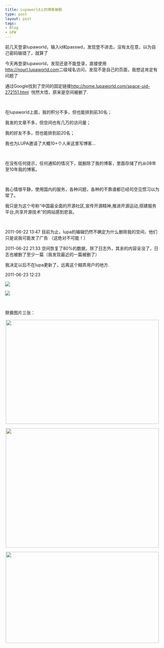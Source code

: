 ```yaml
--- 
title: Lupaworld上的博客被删
type: post
layout: post
tags: 
- Blog
- GFW
---
```

<p>前几天登录lupaworld，输入id和passwd，发现登不进去，没有太在意，以为自己密码输错了，就算了</p>  <p>今天再登录lupaworld，发现还是不能登录，直接使用<a href="http://nourl.lupaworld.com">http://nourl.lupaworld.com</a>二级域名访问，发现不是自己的页面，我想这肯定有问题了</p>  <p>通过Google找到了空间的固定链接<a title="http://home.lupaworld.com/space-uid-272151.html" href="http://home.lupaworld.com/space-uid-272151.html">http://home.lupaworld.com/space-uid-272151.html</a>  恍然大悟，原来是空间被删了.</p>  <p> </p>  <p>在lupaworld上面，我的积分不多，但也能排到前30名；</p>  <p>我发的文章不多，但空间也有几万的访问量；</p>  <p>我的好友不多，但也能排到前20名；</p>  <p>我也为LUPA邀请了大概10+个人来这里写博客…</p>  <p> </p>  <p>在没有任何提示，任何通知的情况下，就删除了我的博客，里面存储了约从08年至10年我的博客。</p>  <p> </p>  <p>我心情很平静，使用国内的服务，各种问题，各种的不靠谱都已经司空见惯习以为常了。</p>  <p>我只是为这个号称“中国最全面的开源社区,宣传开源精神,推进开源运动,搭建服务平台,共享开源技术”的网站感到悲哀。</p>  <p> </p>  <p>2011-06-22 13:47 目前为止，lupa的编辑仍然不确定为什么删除我的空间，他们只是说我可能发了广告 （这绝对不可能！）</p>  <p>2011-06-22 21:33 空间恢复了80%的数据，除了日志外，其余的内容全没了，日志也被删了至少一篇（我发现最近的一篇被删了）</p>  <p>我决定以后不在lupa更新了，远离这个糊弄用户的地方.</p>  <p>2011-06-23 12:23</p>  <p><img style="display: block; float: none; margin-left: auto; margin-right: auto" src="http://i1218.photobucket.com/albums/dd413/nourlcn/wordpressblog/2.jpg" /> </p>  <p><img style="display: block; float: none; margin-left: auto; margin-right: auto" src="http://i1218.photobucket.com/albums/dd413/nourlcn/wordpressblog/1-1.jpg" /> </p>  <p> </p>  <p>祭奠图片三张：</p>  <p><img style="display: block; float: none; margin-left: auto; margin-right: auto" height="340" src="http://i1218.photobucket.com/albums/dd413/nourlcn/wordpressblog/conew_11.jpg" width="500" /> </p>  <p><img style="display: block; float: none; margin-left: auto; margin-right: auto" height="390" src="http://i1218.photobucket.com/albums/dd413/nourlcn/wordpressblog/conew_22.jpg" width="500" /> </p>  <p><img style="display: block; float: none; margin-left: auto; margin-right: auto" height="298" src="http://i1218.photobucket.com/albums/dd413/nourlcn/wordpressblog/conew_33.jpg" width="500" /></p>
